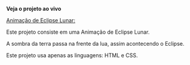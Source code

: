 **Veja o projeto ao vivo**

[Animação de Eclipse Lunar:](https://ninja1375.github.io/Anima-o-de-Eclipse-Lunar-/)

Este projeto consiste em uma Animação de Eclipse Lunar.

A sombra da terra passa na frente da lua, assim acontecendo o Eclipse.

Este projeto usa apenas as linguagens: HTML e CSS.
